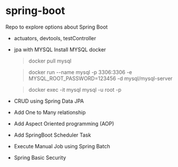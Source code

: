 # spring-boot

Repo to explore options about Spring Boot
 - actuators, devtools, testController
 - jpa with MYSQL 
    Install MYSQL docker
    > docker pull mysql
                    
    > docker run --name mysql -p 3306:3306 -e MYSQL_ROOT_PASSWORD=123456 -d mysql/mysql-server
    
    > docker exec -it mysql mysql -u root -p 
 - CRUD using Spring Data JPA
 - Add One to Many relationship
 - Add Aspect Oriented programming (AOP)
 - Add SpringBoot Scheduler Task
 - Execute Manual Job using Spring Batch
 - Spring Basic Security